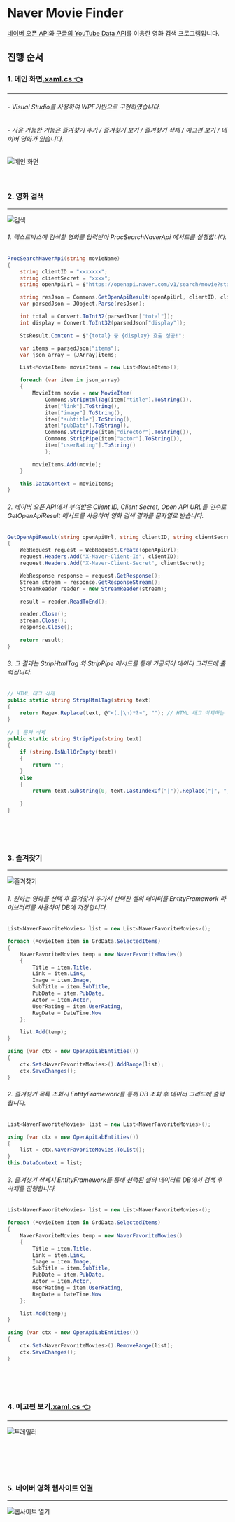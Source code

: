 # Naver Movie Finder
[네이버 오픈 API](https://developers.naver.com/main/)와 [구글의 YouTube Data API](console.cloud.google.com)를 이용한 영화 검색 프로그램입니다.

## 진행 순서
### 1. 메인 화면[.xaml.cs 👈 ](https://github.com/HongryeolSeong/MiniProject_Desktop/blob/main/WpfMiniProject/NaverMovieFinderApp/MainWindow.xaml.cs)
---
###### - Visual Studio를 사용하여 WPF기반으로 구현하였습니다.<br/>
###### - 사용 가능한 기능은 즐겨찾기 추가 / 즐겨찾기 보기 / 즐겨찾기 삭제 / 예고편 보기 / 네이버 영화가 있습니다.
![메인 화면](https://github.com/HongryeolSeong/MiniProject_Desktop/blob/main/NMFimg/main.png)
<br/>
<br/>
<br/>

### 2. 영화 검색
---
![검색](https://github.com/HongryeolSeong/MiniProject_Desktop/blob/main/NMFimg/search.gif)
###### 1. 텍스트박스에 검색할 영화를 입력받아 _ProcSearchNaverApi_ 메서드를 실행합니다.
```C#
ProcSearchNaverApi(string movieName)
{
    string clientID = "xxxxxxx";
    string clientSecret = "xxxx";
    string openApiUrl = $"https://openapi.naver.com/v1/search/movie?start=1&display=30&query={movieName}";

    string resJson = Commons.GetOpenApiResult(openApiUrl, clientID, clientSecret);
    var parsedJson = JObject.Parse(resJson);

    int total = Convert.ToInt32(parsedJson["total"]);
    int display = Convert.ToInt32(parsedJson["display"]);

    StsResult.Content = $"{total} 중 {display} 호출 성공!";

    var items = parsedJson["items"];
    var json_array = (JArray)items;

    List<MovieItem> movieItems = new List<MovieItem>();

    foreach (var item in json_array)
    {
        MovieItem movie = new MovieItem(
            Commons.StripHtmlTag(item["title"].ToString()),
            item["link"].ToString(),
            item["image"].ToString(),
            item["subtitle"].ToString(),
            item["pubDate"].ToString(),
            Commons.StripPipe(item["director"].ToString()),
            Commons.StripPipe(item["actor"].ToString()),
            item["userRating"].ToString()
            );

        movieItems.Add(movie);
    }

    this.DataContext = movieItems;
}
```
###### 2. 네이버 오픈 API에서 부여받은 Client ID, Client Secret, Open API URL을 인수로 _GetOpenApiResult_ 메서드를 사용하여 영화 검색 결과를 문자열로 받습니다.
```C#
GetOpenApiResult(string openApiUrl, string clientID, string clientSecret)
{
    WebRequest request = WebRequest.Create(openApiUrl);
    request.Headers.Add("X-Naver-Client-Id", clientID);
    request.Headers.Add("X-Naver-Client-Secret", clientSecret);

    WebResponse response = request.GetResponse();
    Stream stream = response.GetResponseStream();
    StreamReader reader = new StreamReader(stream);

    result = reader.ReadToEnd();

    reader.Close();
    stream.Close();
    response.Close();
    
    return result;
}
```
###### 3. 그 결과는 _StripHtmlTag_ 와 _StripPipe_ 메서드를 통해 가공되어 데이터 그리드에 출력됩니다.
```C#
// HTML 태그 삭제
public static string StripHtmlTag(string text)
{
    return Regex.Replace(text, @"<(.|\n)*?>", ""); // HTML 태그 삭제하는 정규표현식
}

// | 문자 삭제
public static string StripPipe(string text)
{
    if (string.IsNullOrEmpty(text))
    {
        return "";
    }
    else
    {
        return text.Substring(0, text.LastIndexOf("|")).Replace("|", ", ");

    }
}
```
<br/>
<br/>
<br/>

### 3. 즐겨찾기
---
![즐겨찾기](https://github.com/HongryeolSeong/MiniProject_Desktop/blob/main/NMFimg/favorites.gif)
###### 1. 원하는 영화를 선택 후 즐겨찾기 추가시 선택된 셀의 데이터를 EntityFramework 라이브러리를 사용하여 DB에 저장합니다.
```C#
List<NaverFavoriteMovies> list = new List<NaverFavoriteMovies>();

foreach (MovieItem item in GrdData.SelectedItems)
{
    NaverFavoriteMovies temp = new NaverFavoriteMovies()
    {
        Title = item.Title,
        Link = item.Link,
        Image = item.Image,
        SubTitle = item.SubTitle,
        PubDate = item.PubDate,
        Actor = item.Actor,
        UserRating = item.UserRating,
        RegDate = DateTime.Now
    };

    list.Add(temp);
}

using (var ctx = new OpenApiLabEntities())
{
    ctx.Set<NaverFavoriteMovies>().AddRange(list);
    ctx.SaveChanges();
}
```
###### 2. 즐겨찾기 목록 조회시 EntityFramework를 통해 DB 조회 후 데이터 그리드에 출력합니다.
```C#
List<NaverFavoriteMovies> list = new List<NaverFavoriteMovies>();

using (var ctx = new OpenApiLabEntities())
{
    list = ctx.NaverFavoriteMovies.ToList();
}
this.DataContext = list;
```
###### 3. 즐겨찾기 삭제시 EntityFramework를 통해 선택된 셀의 데이터로 DB에서 검색 후 삭제를 진행합니다.
```C#
List<NaverFavoriteMovies> list = new List<NaverFavoriteMovies>();

foreach (MovieItem item in GrdData.SelectedItems)
{
    NaverFavoriteMovies temp = new NaverFavoriteMovies()
    {
        Title = item.Title,
        Link = item.Link,
        Image = item.Image,
        SubTitle = item.SubTitle,
        PubDate = item.PubDate,
        Actor = item.Actor,
        UserRating = item.UserRating,
        RegDate = DateTime.Now
    };

    list.Add(temp);
}

using (var ctx = new OpenApiLabEntities())
{
    ctx.Set<NaverFavoriteMovies>().RemoveRange(list);
    ctx.SaveChanges();
}
```
<br/>
<br/>
<br/>

### 4. 예고편 보기[.xaml.cs 👈 ](https://github.com/HongryeolSeong/MiniProject_Desktop/blob/main/WpfMiniProject/NaverMovieFinderApp/TrailerWindow.xaml.cs)
---
![트레일러](https://github.com/HongryeolSeong/MiniProject_Desktop/blob/main/NMFimg/trailer.gif)
###### 
<br/>
<br/>
<br/>

### 5. 네이버 영화 웹사이트 연결
---
![웹사이트 열기](https://github.com/HongryeolSeong/MiniProject_Desktop/blob/main/NMFimg/link.gif)
